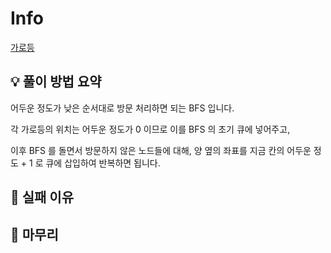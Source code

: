 # Info
[가로등](https://boj.kr/32069)

## 💡 풀이 방법 요약

어두운 정도가 낮은 순서대로 방문 처리하면 되는 BFS 입니다.

각 가로등의 위치는 어두운 정도가 0 이므로 이를 BFS 의 초기 큐에 넣어주고,

이후 BFS 를 돌면서 방문하지 않은 노드들에 대해, 양 옆의 좌표를 지금 칸의 어두운 정도 + 1 로 큐에 삽입하여 반복하면 됩니다.

## 👀 실패 이유

## 🙂 마무리
